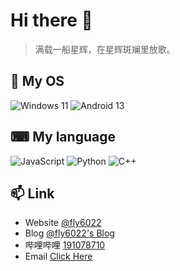 # Hi there 👋

>  满载一船星辉，在星辉斑斓里放歌。

## 🌱 My OS

![Windows 11](https://img.shields.io/badge/Windows%2011-0078D6?logo=microsoft&logoColor=white) ![Android 13](https://img.shields.io/badge/Android%2013-3DDC84?logo=android&logoColor=white)

## ⌨ My language

![JavaScript](https://img.shields.io/badge/JavaScript-323330.svg?logo=javascript&logoColor=F7DF1E) 
![Python](https://img.shields.io/badge/python-3B71A5.svg?logo=python&logoColor=white)
![C++](https://img.shields.io/badge/C++-0280CE.svg?logo=C&logoColor=white)

## 📫 Link

- Website [@fly6022](https://fly6022.fun/)
- Blog [@fly6022's Blog](https://blog.fly6022.fun)
- 哔哩哔哩 [191078710](https://space.bilibili.com/191078710)
- Email [Click Here](mailto:i@fly6022.fun)
